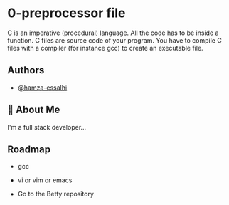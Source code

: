 
# 0-preprocessor file 

C is an imperative (procedural) language.
All the code has to be inside a function.
C files are source code of your program.
You have to compile C files with a compiler (for instance gcc) to create an
executable file.



## Authors

- [@hamza-essalhi](https://www.github.com/hamza-essalhi)



## 🚀 About Me
I'm a full stack developer...

## Roadmap

- gcc

- vi or vim or emacs
- Go to the Betty repository

